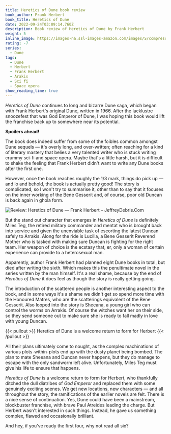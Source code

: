 ```yaml
---
title: Heretics of Dune book review
book_author: Frank Herbert
book_title: Heretics of Dune
date: 2022-09-24T03:09:14.760Z
description: Book review of Heretics of Dune by Frank Herbert
weight: 5
inline_image: https://images-na.ssl-images-amazon.com/images/S/compressed.photo.goodreads.com/books/1564027750i/44492287.jpg
rating: -7
series:
  - Dune
tags:
  - Dune
  - Herbert
  - Frank Herbert
  - Arakis
  - Sci fi
  - Space opera
show_reading_time: true
---
```

*Heretics of Dune* continues to long and bizarre Dune saga, which began with Frank Herbert's original Dune, written in 1966. After the lacklustre snoozefest that was God Emperor of Dune, I was hoping this book would lift the franchise back up to somewhere near its potential.

**Spoilers ahead!**

<!-- more -->

The book does indeed suffer from some of the foibles common amongst Dune sequels — it's overly long, and over-written; often reaching for a kind of literary mastery that belies a very talented writer who is stuck writing crummy sci-fi and space opera. Maybe that's a little harsh, but it is difficult to shake the feeling that Frank Herbert didn't want to write any Dune books after the first one.

However, once the book reaches roughly the 1/3 mark, things do pick up  — and lo and behold, the book is actually pretty good! The story is complicated, so I won't try to summarise it, other than to say that it focuses on the inner working of the Bene Gesserit and, of course, poor old Duncan is back again in ghola form.

![Review: Heretics of Dune — Frank Herbert – JeffreyDebris.Com](https://jeffreydebris.files.wordpress.com/2019/04/heretics-of-dune.jpg)

But the stand out character that emerges in *Heretics of Dune* is definitely Miles Teg, the retired military commander and mentat who is brought back into service and given the unenviable task of escorting the latest Duncan safely to Arrakis. Along for the ride is Lucilla, a Bene Gesserit Reverend Mother who is tasked with making sure Duncan is fighting for the right team. Her weapon of choice is the ecstasy that, er, only a woman of certain experience can provide to a heterosexual man. 

Apparently, author Frank Herbert had planned eight Dune books in total, but died after writing the sixth. Which makes this the penultimate novel in the series written by the man himself. It's a real shame, because by the end of *Heretics of Dune* it does feel as though the story is really getting going.

The introduction of the scattered people is another interesting aspect to the book, and in some ways it's a shame we didn't get so spend more time with the Honoured Matres, who are the scatterings equivalent of the Bene Gesserit. Also looped into the story is Sheeana, a young girl who can control the worms on Arrakis. Of course the witches want her on their side, so they send someone out to make sure she is ready to fall madly in love with young Duncan.

{{< pullout >}} Heretics of Dune is a welcome return to form for Herbert {{< /pullout >}}

All their plans ultimately come to nought, as the complex machinations of various plots-within-plots end up with the dusty planet being bombed. The plan to mate Sheeana and Duncan never happens, but they do manage to escape with the only sandworm left alive. Unfortunately, Miles Teg must give his life to ensure that happens.

*Heretics of Dune* is a welcome return to form for Herbert, who thankfully ditched the dull diatribes of *God Emperor* and replaced them with some genuinely exciting scenes. We get new locations, new characters — and all throughout the story, the ramifications of the earlier novels are felt. There is a nice sense of continuation. Yes, Dune could have been a mainstream, blockbuster franchise, with brave Paul Atreides leading the charge. But Herbert wasn't interested in such things. Instead, he gave us something complex, flawed and occasionally brilliant. 

And hey, if you've ready the first four, why not read all six?
